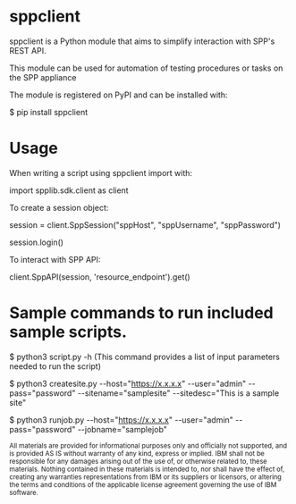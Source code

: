 # sppclient

sppclient is a Python module that aims to simplify interaction with SPP's REST API.



This module can be used for automation of testing procedures or tasks on the SPP appliance



The module is registered on PyPI and can be installed with:


 $ pip install sppclient


# Usage

When writing a script using sppclient import with:


 import spplib.sdk.client as client
 
 
To create a session object:


 session = client.SppSession("sppHost", "sppUsername", "sppPassword")
 
 
 session.login()
 

To interact with SPP API:


 client.SppAPI(session, 'resource_endpoint').get()


# Sample commands to run included sample scripts.

$ python3 script.py -h (This command provides a list of input parameters needed to run the script)


$ python3 createsite.py --host="https://x.x.x.x" --user="admin" --pass="password" --sitename="samplesite" --sitedesc="This is a sample site"



$ python3 runjob.py --host="https://x.x.x.x" --user="admin" --pass="password" --jobname="samplejob"



<sub>All materials are provided for informational purposes only and officially not supported, and is provided AS IS without warranty of any kind, express or implied. IBM shall not be responsible for any damages arising out of the use of, or otherwise related to, these materials.  Nothing contained in these materials is intended to, nor shall have the effect of, creating any warranties representations from IBM or its suppliers or licensors, or altering the terms and conditions of the applicable license agreement  governing the use of IBM software.</sub>
